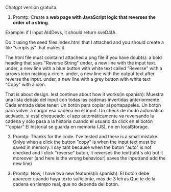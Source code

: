Chatgpt versión gratuita.
1. Promtp:
Create a **web page with JavaScript logic that reverses the order of a string**.

Example: if I input AI4Devs, it should return sveD4IA.

Do it using the seed files index.html that I attached and you should create a file "scripts.js" that makes it.

The html file must cointain(I attached a png file if you have doubts):
a bold heading that says "Reverse String"
under, a new line with the input text.
under, a new line with a blue button with white text called "Reverse" with a arrows icon making a circle.
under, a new line with the output text after reverse the input.
under, a new line with a grey button with white text "Copy" with a icon.

That is about design. lest continue about how it works(in spanish):
Muestra una lista debajo del input con todas las cadenas invertidas anteriormente.
Cada entrada debe tener:
Un botón para copiar al portapapeles.
Un botón para volver a cargar esa cadena en el input.
Un check de modo automático activado, si está chequeado, el app automáticamente va reversando la cadena y sólo pasa a la historia cuando el usuario da click en el botón “”copiar”
El historial se guarda en memoria (JS), no en localStorage.

2. Promtp:
Thanks for the code. I've tested and there is a small mistake. Onlye when a click the button "copy" is when the input text must be saved in memory. I say taht because when the buton "auto" is not checked and I click "reverse" buton, it reverses the text(taht's ok) but it moreover (and here is the wrong behaviour) saves the input(and add the new line)

3. Promtp:
Now, I have two new features(in spanish):
El botón debe aparecer cuando haya texto suficiente, más de 3 letras
Que te de la cadena en tiempo real, que no dependa del botón.


